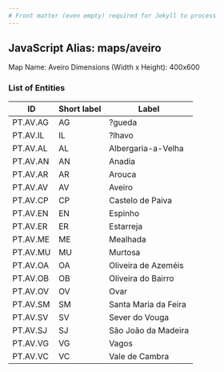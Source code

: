 ```yaml
---
# Front matter (even empty) required for Jekyll to process
---
```


## JavaScript Alias: maps/aveiro

Map Name: Aveiro
Dimensions (Width x Height): 400x600

### List of Entities

| ID       | Short label | Label                |
| -------- | ----------- | -------------------- |
| PT.AV.AG | AG          | ?gueda               |
| PT.AV.IL | IL          | ?lhavo               |
| PT.AV.AL | AL          | Albergaria-a-Velha   |
| PT.AV.AN | AN          | Anadia               |
| PT.AV.AR | AR          | Arouca               |
| PT.AV.AV | AV          | Aveiro               |
| PT.AV.CP | CP          | Castelo de Paiva     |
| PT.AV.EN | EN          | Espinho              |
| PT.AV.ER | ER          | Estarreja            |
| PT.AV.ME | ME          | Mealhada             |
| PT.AV.MU | MU          | Murtosa              |
| PT.AV.OA | OA          | Oliveira de Azeméis  |
| PT.AV.OB | OB          | Oliveira do Bairro   |
| PT.AV.OV | OV          | Ovar                 |
| PT.AV.SM | SM          | Santa Maria da Feira |
| PT.AV.SV | SV          | Sever do Vouga       |
| PT.AV.SJ | SJ          | São João da Madeira  |
| PT.AV.VG | VG          | Vagos                |
| PT.AV.VC | VC          | Vale de Cambra       |
